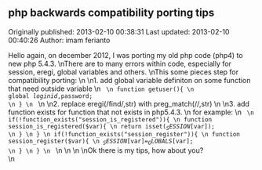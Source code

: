 ## php backwards compatibility porting tips

Originally published: 2013-02-10 00:38:31
Last updated: 2013-02-10 00:40:26
Author: imam ferianto

Hello again, on december 2012, I was porting my old php code (php4) to new php 5.4.3.\nThere are to many errors within code, especially for session, eregi, global variables and others.\nThis some pieces step for compatibility porting:\n\n1. add global variable definiton on some function that need outside variable\n <code>\n   function getuser(){\n       global $loginid,$password;\n   }\n  </code>\n\n2. replace eregi(/find/,str) with preg_match(//,str)\n\n3. add function exists for function that not exists in php5.4.3.\n   for example:\n   <code>\n   if(!function_exists("session_is_registered")){\n     function session_is_registered($var){\n         return isset($_SESSION[$var]);\n     }\n   }\n   if(!function_exists("session_register")){\n     function session_register($var){\n        $_SESSION[$var]=$_GLOBALS[$var];\n     }\n   }\n   </code>\n\n\n\nOk there is my tips, how about you?  \n
